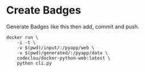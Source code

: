 # Create Badges

Generate Badges like this then add, commit and push.

```
docker run \
    -i -t \
    -v $(pwd)/input/:/pyapp/web \
    -v $(pwd)/generated/:/pyapp/data \
    codeclou/docker-python-web:latest \
    python cli.py
```
